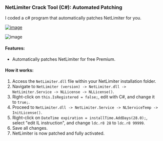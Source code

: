 ### NetLimiter Crack Tool (C#): Automated Patching
I coded a c# program that automatically patches NetLimiter for you.

[![image](https://gist.github.com/assets/45830921/14b124b7-3026-4b9e-bfe4-816b60d4e666)](https://gist.github.com/assets/45830921/28feb274-c0b9-4f2d-ac1b-3e9d492c2cb9)

![image](https://github.com/Baseult/NetLimiterCrack/assets/45830921/df62b060-dde4-41cd-8851-b74b7b7afa1e)

#### Features:
- Automatically patches NetLimiter for free Premium.

#### How it works:
1. Access the `NetLimiter.dll` file within your NetLimiter installation folder.
2. Navigate to `NetLimiter (version) -> NetLimiter.dll -> NetLimiter.Service -> NLLicense -> NLLicense()`.
3. Right-click on `this.IsRegistered = false;`, edit with C#, and change it to `true;`.
4. Proceed to `NetLimiter.dll -> NetLimiter.Service -> NLServiceTemp -> InitLicense()`.
5. Right-click on `DateTime expiration = installTime.AddDays(28.0);`, select "edit IL instruction", and change `ldc.r8 28` to `ldc.r8 99999`.
6. Save all changes.
7. NetLimiter is now patched and fully activated.
